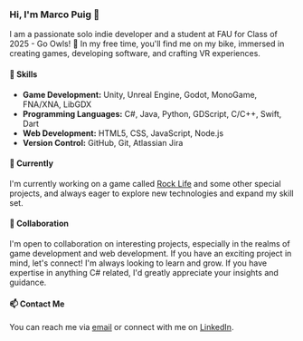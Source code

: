 ### Hi, I'm Marco Puig 👋

I am a passionate solo indie developer and a student at FAU for Class of 2025 - Go Owls! 🦉 In my free time, you'll find me on my bike, immersed in creating games, developing software, and crafting VR experiences.

#### 🔧 Skills

- **Game Development:** Unity, Unreal Engine, Godot, MonoGame, FNA/XNA, LibGDX
- **Programming Languages:** C#, Java, Python, GDScript, C/C++, Swift, Dart
- **Web Development:** HTML5, CSS, JavaScript, Node.js
- **Version Control:** GitHub, Git, Atlassian Jira

#### 🌱 Currently

I'm currently working on a game called [Rock Life](https://store.steampowered.com/app/2056560/Rock_Life_The_Rock_Simulator) and some other special projects, and always eager to explore new technologies and expand my skill set.

#### 👯 Collaboration

I'm open to collaboration on interesting projects, especially in the realms of game development and web development. If you have an exciting project in mind, let's connect! I'm always looking to learn and grow. If you have expertise in anything C# related, I'd greatly appreciate your insights and guidance.

#### 📫 Contact Me

You can reach me via [email](dmarco1802@gmail.com) or connect with me on [LinkedIn](https://www.linkedin.com/in/marco-puig).
